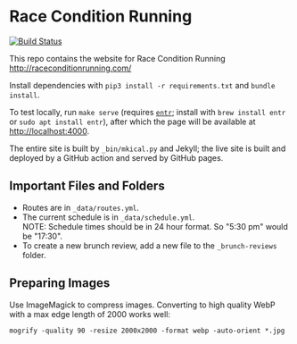 # Race Condition Running

[![Build Status](https://github.com/raceconditionrunning/raceconditionrunning.github.io/actions/workflows/github-pages.yml/badge.svg)](https://github.com/raceconditionrunning/raceconditionrunning.github.io/actions/workflows/github-pages.yml)

This repo contains the website for Race Condition Running
  http://raceconditionrunning.com/

Install dependencies with `pip3 install -r requirements.txt` and
`bundle install`.

To test locally, run `make serve` (requires [`entr`](https://github.com/eradman/entr); install with
`brew install entr` or `sudo apt install entr`), after which the page will be available at
[http://localhost:4000](http://localhost:4000).

The entire site is built by `_bin/mkical.py` and Jekyll; the live site is built
and deployed by a GitHub action and served by GitHub pages.

## Important Files and Folders

- Routes are in `_data/routes.yml`.
- The current schedule is in `_data/schedule.yml`.  
  NOTE: Schedule times should be in 24 hour format. So "5:30 pm" would be
  "17:30".
- To create a new brunch review, add a new file to the `_brunch-reviews` folder.

## Preparing Images

Use ImageMagick to compress images. Converting to high quality WebP with a max edge length of 2000 works well:

    mogrify -quality 90 -resize 2000x2000 -format webp -auto-orient *.jpg
